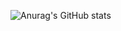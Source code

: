 ![Anurag's GitHub stats](https://github-readme-stats.vercel.app/api?username=MeangInho&show_icons=true&theme=radical)
